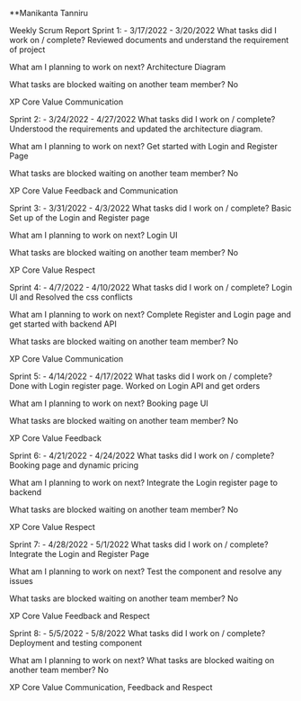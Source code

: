 **Manikanta Tanniru

Weekly Scrum Report
Sprint 1: - 3/17/2022 - 3/20/2022
What tasks did I work on / complete?
Reviewed documents and understand the requirement of project

What am I planning to work on next?
Architecture Diagram

What tasks are blocked waiting on another team member?
No

XP Core Value
Communication

Sprint 2: - 3/24/2022 - 4/27/2022
What tasks did I work on / complete?
Understood the requirements and updated the architecture diagram.

What am I planning to work on next?
Get started with Login and Register Page

What tasks are blocked waiting on another team member?
No

XP Core Value
Feedback and Communication

Sprint 3: - 3/31/2022 - 4/3/2022
What tasks did I work on / complete?
Basic Set up of the Login and Register page

What am I planning to work on next?
Login UI

What tasks are blocked waiting on another team member?
No

XP Core Value
Respect

Sprint 4: - 4/7/2022 - 4/10/2022
What tasks did I work on / complete?
Login UI and Resolved the css conflicts

What am I planning to work on next?
Complete Register and Login page and get started with backend API

What tasks are blocked waiting on another team member?
No

XP Core Value
Communication

Sprint 5: - 4/14/2022 - 4/17/2022
What tasks did I work on / complete?
Done with Login register page. Worked on Login API and get orders

What am I planning to work on next?
Booking page UI

What tasks are blocked waiting on another team member?
No

XP Core Value
Feedback

Sprint 6: - 4/21/2022 - 4/24/2022
What tasks did I work on / complete?
Booking page and dynamic pricing

What am I planning to work on next?
Integrate the Login register page to backend

What tasks are blocked waiting on another team member?
No

XP Core Value
Respect

Sprint 7: - 4/28/2022 - 5/1/2022
What tasks did I work on / complete?
Integrate the Login and Register Page

What am I planning to work on next?
Test the component and resolve any issues

What tasks are blocked waiting on another team member?
No

XP Core Value
Feedback and Respect

Sprint 8: - 5/5/2022 - 5/8/2022
What tasks did I work on / complete?
Deployment and testing component

What am I planning to work on next?
What tasks are blocked waiting on another team member?
No

XP Core Value
Communication, Feedback and Respect
